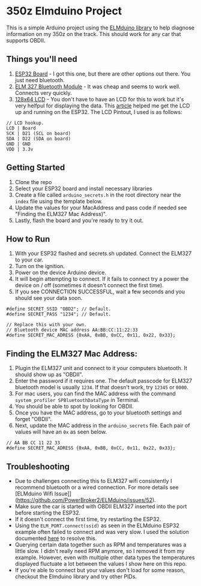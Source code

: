 # 350z Elmduino Project
This is a simple Arduino project using the [ELMduino library](https://github.com/PowerBroker2/ELMduino/tree/master) to help diagnose information on my 350z on the track. This should work for any car that supports OBDII.

## Things you'll need
1. [ESP32 Board](https://www.amazon.com/gp/product/B07WCG1PLV/ref=ppx_yo_dt_b_search_asin_title?ie=UTF8&psc=1) - I got this one, but there are other options out there. You just need bluetooth.
2. [ELM 327 Bluetooth Module](https://www.amazon.com/dp/B09B2Q7WJS?psc=1&ref=ppx_yo2ov_dt_b_product_details) - It was cheap and seems to work well. Connects very quickly.
3. [128x64 LCD](https://www.amazon.com/HiLetgo-Serial-128X64-Display-Color/dp/B06XRBTBTB/ref=sr_1_5?crid=IBGQ13ZIZ2JU&keywords=128x64+lcd&qid=1689625209&sprefix=128x64+lcd%2Caps%2C196&sr=8-5) - You don't have to have an LCD for this to work but it's very helfpul for displaying the data. This [article](https://randomnerdtutorials.com/esp32-ssd1306-oled-display-arduino-ide/) helped me get the LCD up and running on the ESP32. The LCD Pintout, I used is as follows:

```
// LCD hookup.
LCD | Board
SCK | D21 (SCL on board)
SDA | D22 (SDA on board)
GND | GND
VDD | 3.3v
```

## Getting Started
1. Clone the repo
2. Select your ESP32 board and install necessary libraries
3. Create a file called `arduino_secrets.h` in the root directory near the `index` file using the template below.
4. Update the values for your MacAddress and pass code if needed see "Finding the ELM327 Mac Address)".
5. Lastly, flash the board and you're ready to try it out.

## How to Run
1. With your ESP32 flashed and secrets.sh updated. Connect the ELM327 to your car.
2. Turn on the ignition.
3. Power on the device Arduino device.
4. It will begin attempting to connect. If it fails to connect try a power the device on / off (sometimes it doesn't connect the first time).
5. If you see CONNECTION SUCCESSFUL, wait a few seconds and you should see your data soon.

```
#define SECRET_SSID "OBD2"; // Default.
#define SECRET_PASS "1234"; // Default.

// Replace this with your own.
// Bluetooth device MAC address AA:BB:CC:11:22:33
#define SECRET_MAC_ADRESS {0xAA, 0xBB, 0xCC, 0x11, 0x22, 0x33};
```

## Finding the ELM327 Mac Address:
1. Plugin the ELM327 unit and connect to it your computers bluetooth. It should show up as "OBDII".
2. Enter the password if it requires one. The default passcode for ELM327 bluetooth model is usually `1234`. If that doesn't work, try `12345` or `0000`.
3. For mac users, you can find the MAC address with the command `system_profiler SPBluetoothDataType` in Terminal.
4. You should be able to spot by looking for OBDII.
5. Once you have the MAC address, go to your bluetooth settings and forget "OBDII".
6. Next, update the MAC address in the `arduino_secrets` file. Each pair of values will have an `0x` as seen below.
```
// AA BB CC 11 22 33
#define SECRET_MAC_ADRESS {0xAA, 0xBB, 0xCC, 0x11, 0x22, 0x33};
```

## Troubleshooting
- Due to challenges connecting this to ELM327 wifi consistently I recommend bluetooth or a wired connection. For more details see [ELMduino Wifi Issue]](https://github.com/PowerBroker2/ELMduino/issues/52).
- Make sure the car is started with OBDII ELM327 inserted into the port before starting the ESP32.
- If it doesn't connect the first time, try restarting the ESP32.
- Using the `ELM_PORT.connect(ssid)` as seen in the ELMduino ESP32 example often failed to connect and was very slow. I used the solution documented [here](https://github.com/espressif/arduino-esp32/blob/b92c58d74b151c7a3b56db4e78f2d3c90c16446f/libraries/BluetoothSerial/examples/SerialToSerialBTM/SerialToSerialBTM.ino#L27-L31) to resolve this.
- Querying certain data together such as RPM and temperatures was a little slow. I didn't really need RPM anymore, so I removed it from my example. However, even with multiple other data types the temperatures displayed fluctuate a lot between the values I show here on this repo.
- If you're able to connect but your values don't load for some reason, checkout the Elmduino library and try other PIDs.
